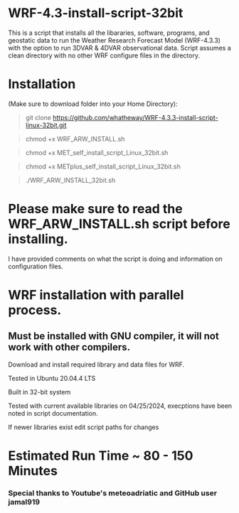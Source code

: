 # WRF-4.3-install-script-32bit

This is a script that installs all the libararies, software, programs, and geostatic data to run the Weather Research Forecast Model (WRF-4.3.3) with the option to run 3DVAR & 4DVAR observational data. Script assumes a clean directory with no other WRF configure files in the directory.

# Installation

(Make sure to download folder into your Home Directory):

> git clone https://github.com/whatheway/WRF-4.3.3-install-script-linux-32bit.git

> chmod +x WRF_ARW_INSTALL.sh

> chmod +x MET_self_install_script_Linux_32bit.sh

> chmod +x METplus_self_install_script_Linux_32bit.sh

> ./WRF_ARW_INSTALL_32bit.sh
> 
# Please make sure to read the WRF_ARW_INSTALL.sh script before installing.

I have provided comments on what the script is doing and information on configuration files.

# WRF installation with parallel process.
## Must be installed with GNU compiler, it will not work with other compilers.

Download and install required library and data files for WRF.

Tested in Ubuntu 20.04.4 LTS

Built in 32-bit system

Tested with current available libraries on 04/25/2024, execptions have been noted in script documentation. 

If newer libraries exist edit script paths for changes

# Estimated Run Time ~ 80 - 150 Minutes
### Special thanks to Youtube's meteoadriatic and GitHub user jamal919
